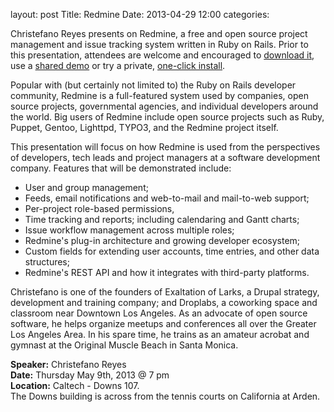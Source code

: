 layout: post
Title: Redmine
Date: 2013-04-29 12:00
categories: 

Christefano Reyes presents on Redmine, a free and open source project
management and issue tracking system written in Ruby on Rails. Prior to
this presentation, attendees are welcome and encouraged to 
[download it](https://www.redmine.org), use a 
[shared demo](http://demo.redmine.org)
or try a private, [one-click install](https://www.webenabled.com).

Popular with (but certainly not limited to) the Ruby on Rails developer
community, Redmine is a full-featured system used by companies, open
source projects, governmental agencies, and individual developers around
the world. Big users of Redmine include open source projects such as
Ruby, Puppet, Gentoo, Lighttpd, TYPO3, and the Redmine project itself.

This presentation will focus on how Redmine is used from the
perspectives of developers, tech leads and project managers at a
software development company. Features that will be demonstrated include:

* User and group management;
* Feeds, email notifications and web-to-mail and mail-to-web support;
* Per-project role-based permissions,
* Time tracking and reports; including calendaring and Gantt charts;
* Issue workflow management across multiple roles;
* Redmine's plug-in architecture and growing developer ecosystem;
* Custom fields for extending user accounts, time entries, and other
data structures;
* Redmine's REST API and how it integrates with third-party platforms.

Christefano is one of the founders of Exaltation of Larks, a Drupal
strategy, development and training company; and Droplabs, a coworking
space and classroom near Downtown Los Angeles. As an advocate of open
source software, he helps organize meetups and conferences all over the
Greater Los Angeles Area. In his spare time, he trains as an amateur
acrobat and gymnast at the Original Muscle Beach in Santa Monica.

__Speaker:__ Christefano Reyes <br/>
__Date:__ Thursday May 9th, 2013 @ 7 pm <br/>
__Location:__ Caltech - Downs 107. <br/>
The Downs building is across from the tennis  courts on California at Arden. 
